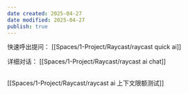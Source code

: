 ```yaml
---
date created: 2025-04-27
date modified: 2025-04-27
publish: true
---
```


快速呼出提问：
[[Spaces/1-Project/Raycast/raycast quick ai]]

详细对话：
[[Spaces/1-Project/Raycast/raycast ai chat]]

## 

[[Spaces/1-Project/Raycast/raycast ai 上下文限额测试]]